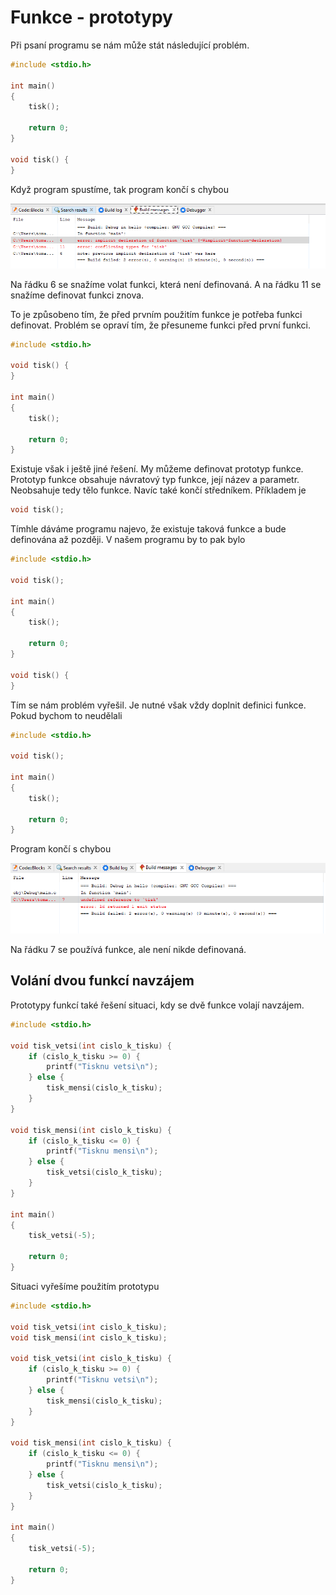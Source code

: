 # Funkce - prototypy
Při psaní programu se nám může stát následující problém.

```c
#include <stdio.h>

int main()
{
    tisk();

    return 0;
}

void tisk() {
}
```

Když program spustíme, tak program končí s chybou

![prototyp implicit error](./obrazky/prototypy/error_implicit_definition.PNG)


Na řádku 6 se snažíme volat funkci, která není definovaná. A na řádku 11 se snažíme definovat funkci znova.

To je způsobeno tím, že před prvním použitím funkce je potřeba funkci definovat. Problém se opraví tím, že přesuneme funkci před první funkci.

```c
#include <stdio.h>

void tisk() {
}

int main()
{
    tisk();

    return 0;
}
```

Existuje však i ještě jiné řešení. My můžeme definovat prototyp funkce. Prototyp funkce obsahuje návratový typ funkce, její název a parametr. Neobsahuje tedy tělo funkce. Navíc také končí středníkem. Příkladem je

```c
void tisk();
```

Tímhle dáváme programu najevo, že existuje taková funkce a bude definována až později. V našem programu by to pak bylo 

```c
#include <stdio.h>

void tisk();

int main()
{
    tisk();

    return 0;
}

void tisk() {
}
```

Tím se nám problém vyřešil. Je nutné však vždy doplnit definici funkce. Pokud bychom to neudělali

```c
#include <stdio.h>

void tisk();

int main()
{
    tisk();

    return 0;
}
```

Program končí s chybou

![missing reference](./obrazky/prototypy/error_missing_reference.PNG)

Na řádku 7 se používá funkce, ale není nikde definovaná.

## Volání dvou funkcí navzájem
Prototypy funkcí také řešení situaci, kdy se dvě funkce volají navzájem.

```c
#include <stdio.h>

void tisk_vetsi(int cislo_k_tisku) {
    if (cislo_k_tisku >= 0) {
        printf("Tisknu vetsi\n");
    } else {
        tisk_mensi(cislo_k_tisku);
    }
}

void tisk_mensi(int cislo_k_tisku) {
    if (cislo_k_tisku <= 0) {
        printf("Tisknu mensi\n");
    } else {
        tisk_vetsi(cislo_k_tisku);
    }
}

int main()
{
    tisk_vetsi(-5);

    return 0;
}
```

Situaci vyřešíme použitím prototypu

```c
#include <stdio.h>

void tisk_vetsi(int cislo_k_tisku);
void tisk_mensi(int cislo_k_tisku);

void tisk_vetsi(int cislo_k_tisku) {
    if (cislo_k_tisku >= 0) {
        printf("Tisknu vetsi\n");
    } else {
        tisk_mensi(cislo_k_tisku);
    }
}

void tisk_mensi(int cislo_k_tisku) {
    if (cislo_k_tisku <= 0) {
        printf("Tisknu mensi\n");
    } else {
        tisk_vetsi(cislo_k_tisku);
    }
}

int main()
{
    tisk_vetsi(-5);

    return 0;
}
```
